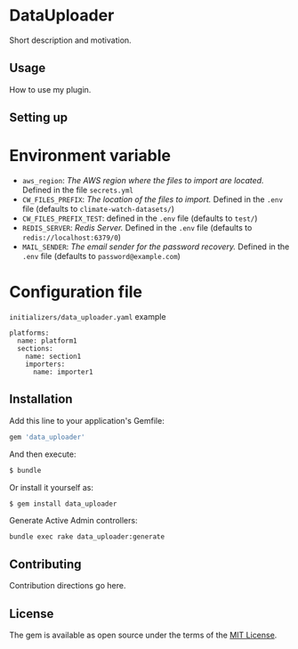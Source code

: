# DataUploader
Short description and motivation.

## Usage
How to use my plugin.

## Setting up

# Environment variable

- `aws_region`: _The AWS region where the files to import are located._ Defined in the file `secrets.yml`
- `CW_FILES_PREFIX`: _The location of the files to import._ Defined in the `.env` file (defaults to `climate-watch-datasets/`)
- `CW_FILES_PREFIX_TEST`: defined in the `.env` file (defaults to `test/`)
- `REDIS_SERVER`: _Redis Server._ Defined in the `.env` file (defaults to `redis://localhost:6379/0`)
- `MAIL_SENDER`: _The email sender for the password recovery._ Defined in the `.env` file (defaults to `password@example.com`)

# Configuration file

`initializers/data_uploader.yaml` example

```
platforms:
  name: platform1
  sections:
    name: section1
    importers:
      name: importer1
```

## Installation
Add this line to your application's Gemfile:

```ruby
gem 'data_uploader'
```

And then execute:
```bash
$ bundle
```

Or install it yourself as:
```bash
$ gem install data_uploader
```

Generate Active Admin controllers:

`bundle exec rake data_uploader:generate`

## Contributing
Contribution directions go here.

## License
The gem is available as open source under the terms of the [MIT License](https://opensource.org/licenses/MIT).
